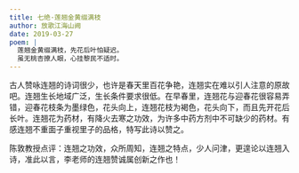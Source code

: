 ```yaml
---
title: 七绝·莲翘金黄缀满枝
author: 放歌江海山阙
date: 2019-03-27
poem: |
  莲翘金黄缀满枝，先花后叶怕疑迟。
  虽无桃杏撩人眼，心挂黎民不适时。
---
```


古人赞咏连翘的诗词很少，也许是春天里百花争艳，连翘实在难以引人注意的原故吧。连翘生长地域广泛，生长条件要求很低。在早春里，连翘花与迎春花很容易弄错，迎春花枝条为墨绿色，花头向上，连翘花枝为褐色，花头向下，而且先开花后长叶。连翘花为药材，有降火去寒之功效，为许多中药方剂中不可缺少的药材。有感连翘不重面子重视里子的品格，特写此诗以赞之。

陈敦教授点评：连翘之功效，众所周知，连翘之特点，少人问津，更遑论以连翘入诗，准此以言，李老师的连翘赞诚属创新之作也！
